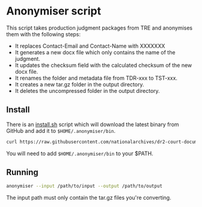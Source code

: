 # Anonymiser script

This script takes production judgment packages from TRE and anonymises them with the following steps:

* It replaces Contact-Email and Contact-Name with XXXXXXX
* It generates a new docx file which only contains the name of the judgment.
* It updates the checksum field with the calculated checksum of the new docx file.
* It renames the folder and metadata file from TDR-xxx to TST-xxx.
* It creates a new tar.gz folder in the output directory. 
* It deletes the uncompressed folder in the output directory.

## Install
There is an [install.sh](./install.sh) script which will download the latest binary from GitHub and add it to `$HOME/.anonymiser/bin`.
```bash
curl https://raw.githubusercontent.com/nationalarchives/dr2-court-document-package-anonymiser/main/install.sh | sh
```
You will need to add `$HOME/.anonymiser/bin` to your $PATH.

## Running
```bash
anonymiser --input /path/to/input --output /path/to/output
```

The input path must only contain the tar.gz files you're converting.
